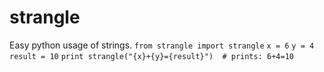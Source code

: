 # strangle
Easy python usage of strings.
```from strangle import strangle```
```x = 6```
```y = 4```
```result = 10```
```print strangle("{x}+{y}={result}")  # prints: 6+4=10```
